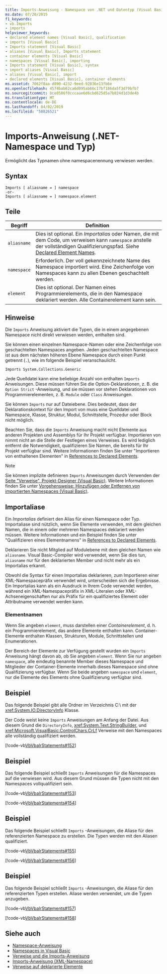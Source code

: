 ```yaml
---
title: Imports-Anweisung - Namespace von .NET und Datentyp (Visual Basic)
ms.date: 07/20/2015
f1_keywords:
- vb.Imports
- imports
helpviewer_keywords:
- declared element names [Visual Basic], qualification
- imports [Visual Basic]
- Imports statement [Visual Basic]
- aliases [Visual Basic], Imports statement
- container elements [Visual Basic]
- namespaces [Visual Basic], importing
- Imports statement [Visual Basic], syntax
- import aliases [Visual Basic]
- aliases [Visual Basic], import
- declared elements [Visual Basic], container elements
ms.assetid: 7062f8aa-d890-4232-9eed-92836e13fb6e
ms.openlocfilehash: 4574bab62ca6d095ab66c17bf186da5f3d79bfb7
ms.sourcegitcommit: bce0586f0cccaae6d6cbd625d5a7b824d1d3de4b
ms.translationtype: MT
ms.contentlocale: de-DE
ms.lasthandoff: 04/02/2019
ms.locfileid: "58826521"
---
```

# <a name="imports-statement-net-namespace-and-type"></a>Imports-Anweisung (.NET-Namespace und Typ)
Ermöglicht das Typnamen ohne namespacenennung verwiesen werden.  
  
## <a name="syntax"></a>Syntax  
  
```  
Imports [ aliasname = ] namespace  
-or-  
Imports [ aliasname = ] namespace.element  
```  
  
## <a name="parts"></a>Teile  
  
|Begriff|Definition|  
|---|---|  
|`aliasname`|Dies ist optional. Ein *Importalias* oder Namen, die mit dem Code, um verweisen kann `namespace` anstelle der vollständigen Qualifizierungspfad. Siehe [Declared Element Names](../../../visual-basic/programming-guide/language-features/declared-elements/declared-element-names.md).|  
|`namespace`|Erforderlich. Der voll gekennzeichnete Name des Namespace importiert wird. Eine Zeichenfolge von Namespaces kann zu allen Ebenen geschachtelt werden.|  
|`element`|Dies ist optional. Der Namen eines Programmierelements, die in den Namespace deklariert werden. Alle Containerelement kann sein.|  
  
## <a name="remarks"></a>Hinweise  
 Die `Imports` Anweisung aktiviert die Typen, die in einem angegebenen Namespace nicht direkt verwiesen werden, enthalten sind.  
  
 Sie können einen einzelnen Namespace-Namen oder eine Zeichenfolge von geschachtelten Namespaces angeben. Jeden geschachtelten Namespace ist aus dem nächsten höheren Ebene Namespace durch einen Punkt getrennt (`.`), wie im folgende Beispiel veranschaulicht.  
  
 `Imports System.Collections.Generic`  
  
 Jede Quelldatei kann eine beliebige Anzahl von enthalten `Imports` Anweisungen. Diese müssen führen Sie die Option-Deklarationen, z. B. die `Option Strict` -Anweisung, und sie müssen vor stehen Deklarationen von Programmierelementen, z. B. `Module` oder `Class` Anweisungen.  
  
 Sie können `Imports` nur auf Dateiebene. Dies bedeutet, dass der Deklarationskontext für den Import von muss eine Quelldatei und Namespace, Klasse, Struktur, Modul, Schnittstelle, Prozedur oder Block nicht möglich.  
  
 Beachten Sie, dass die `Imports` Anweisung macht nicht Elemente aus anderen Projekten und Assemblys für Ihr Projekt verfügbar. Importieren von nimmt nicht an die Stelle der Festlegen eines Verweises. Es wird lediglich entfernt die Notwendigkeit, qualifizieren Sie Namen, die bereits für Ihr Projekt verfügbar sind. Weitere Informationen finden Sie unter "Importieren von enthaltenen Elementen" in [References to Declared Elements](../../../visual-basic/programming-guide/language-features/declared-elements/references-to-declared-elements.md).  
  
> [!NOTE]
>  Sie können implizite definieren `Imports` Anweisungen durch Verwenden der [Seite "Verweise", Projekt-Designer (Visual Basic)](/visualstudio/ide/reference/references-page-project-designer-visual-basic). Weitere Informationen finden Sie unter [Vorgehensweise: Hinzufügen oder Entfernen von importierten Namespaces (Visual Basic)](/visualstudio/ide/how-to-add-or-remove-imported-namespaces-visual-basic).  
  
## <a name="import-aliases"></a>Importaliase  
 Ein *Importalias* definiert den Alias für einen Namespace oder Typ. Importaliase sind nützlich, wenn Sie Elemente verwenden, mit dem gleichen Namen, die in einem oder mehreren Namespaces deklariert werden müssen. Weitere Informationen und ein Beispiel finden Sie unter "Qualifizieren eines Elementnamens" in [References to Declared Elements](../../../visual-basic/programming-guide/language-features/declared-elements/references-to-declared-elements.md).  
  
 Deklarieren Sie nicht Mitglied auf Modulebene mit dem gleichen Namen wie `aliasname`. Visual Basic-Compiler wird verwendet, wenn Sie dies tun, `aliasname` nur für den deklarierten Member und nicht mehr als ein Importalias erkannt.  
  
 Obwohl die Syntax für einen Importalias deklarieren, zum Importieren einer XML-Namespacepräfix verwendet wird, unterscheiden sich die Ergebnisse. Ein Importalias kann als ein Ausdruck in Ihrem Code verwendet werden, während ein XML-Namespacepräfix in XML-Literalen oder XML-Achseneigenschaften nur als Präfix für ein qualifiziertes Element oder Attributname verwendet werden kann.  
  
### <a name="element-names"></a>Elementnamen  
 Wenn Sie angeben `element`, muss darstellen einer *Containerelement*, d. h. ein Programmierelement, das andere Elemente enthalten kann. Container-Elemente enthalten Klassen, Strukturen, Module, Schnittstellen und Enumerationen.  
  
 Der Bereich der Elemente zur Verfügung gestellt wurden ein `Imports` Anweisung hängt davon ab, ob Sie angeben `element`. Wenn Sie nur angeben `namespace`, alle eindeutig benannte Member dieses Namespace und Mitglieder der Container-Elemente innerhalb dieses Namespace sind ohne Qualifizierung verfügbar. Wenn Sie beide angeben `namespace` und `element`, nur die Elemente des Elements ohne Qualifizierung verfügbar sind.  
  
## <a name="example"></a>Beispiel  
 Das folgende Beispiel gibt alle Ordner im Verzeichnis C:\ mit der <xref:System.IO.DirectoryInfo> Klasse.  
  
 Der Code weist keine `Imports` Anweisungen am Anfang der Datei. Aus diesem Grund die `DirectoryInfo`, <xref:System.Text.StringBuilder>, und <xref:Microsoft.VisualBasic.ControlChars.CrLf> Verweise mit den Namespaces alle vollständig qualifiziert werden.  
  
 [!code-vb[VbVbalrStatements#152](~/samples/snippets/visualbasic/VS_Snippets_VBCSharp/VbVbalrStatements/VB/class12.vb#152)]  
  
## <a name="example"></a>Beispiel  
 Das folgende Beispiel schließt `Imports` Anweisungen für die Namespaces auf die verwiesen wird. Aus diesem Grund müssen die Typen nicht mit den Namespaces vollqualifiziert sein.  
  
 [!code-vb[VbVbalrStatements#153](~/samples/snippets/visualbasic/VS_Snippets_VBCSharp/VbVbalrStatements/VB/class12.vb#153)]  
  
 [!code-vb[VbVbalrStatements#154](~/samples/snippets/visualbasic/VS_Snippets_VBCSharp/VbVbalrStatements/VB/class12.vb#154)]  
  
## <a name="example"></a>Beispiel  
 Das folgende Beispiel schließt `Imports` -Anweisungen, die Aliase für den referenzierten Namespace zu erstellen. Die Typen werden mit den Aliasen qualifiziert.  
  
 [!code-vb[VbVbalrStatements#155](~/samples/snippets/visualbasic/VS_Snippets_VBCSharp/VbVbalrStatements/VB/class12.vb#155)]  
  
 [!code-vb[VbVbalrStatements#156](~/samples/snippets/visualbasic/VS_Snippets_VBCSharp/VbVbalrStatements/VB/class12.vb#156)]  
  
## <a name="example"></a>Beispiel  
 Das folgende Beispiel schließt `Imports` -Anweisungen, die Aliase für den referenzierten Typen erstellen. Aliase werden verwendet, um die Typen anzugeben.  
  
 [!code-vb[VbVbalrStatements#157](~/samples/snippets/visualbasic/VS_Snippets_VBCSharp/VbVbalrStatements/VB/class12.vb#157)]  
  
 [!code-vb[VbVbalrStatements#158](~/samples/snippets/visualbasic/VS_Snippets_VBCSharp/VbVbalrStatements/VB/class12.vb#158)]  
  
## <a name="see-also"></a>Siehe auch

- [Namespace-Anweisung](../../../visual-basic/language-reference/statements/namespace-statement.md)
- [Namespaces in Visual Basic](../../../visual-basic/programming-guide/program-structure/namespaces.md)
- [Verweise und die Imports-Anweisung](../../../visual-basic/programming-guide/program-structure/references-and-the-imports-statement.md)
- [Imports-Anweisung (XML-Namespace)](../../../visual-basic/language-reference/statements/imports-statement-xml-namespace.md)
- [Verweise auf deklarierte Elemente](../../../visual-basic/programming-guide/language-features/declared-elements/references-to-declared-elements.md)
